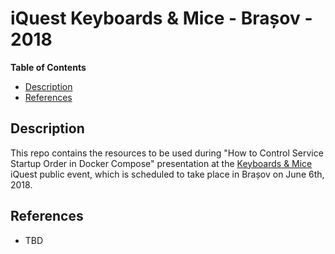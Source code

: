# iQuest Keyboards & Mice - Brașov - 2018
**Table of Contents**  
- [Description](#description)  
- [References](#references)   

<a name="description">Description</a>
--
This repo contains the resources to be used during "How to Control Service Startup Order in Docker Compose" presentation at the [Keyboards & Mice](https://www.iquestgroup.com/en/event/keyboards-mice-brasov-2018/) iQuest public event, which is scheduled to take place in Brașov on June 6th, 2018.

<a name="references">References</a>
--
* TBD
